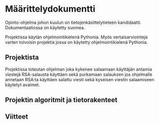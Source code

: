 # Määrittelydokumentti
Opinto-ohjelma johon kuulun on tietojenkäsittelytieteen kandidaatti. Dokumentaatiossa on käytetty suomea.

Projektissa käytän ohjelmointikielenä Pythonia. Myös vertaisarviointeja varten toivoisin projektia jossa on käytetty ohjelmointikielenä Pythonia.

## Projektista

Projektissa toteutan ohjelman joka kykenee salaamaan käyttäjän antamia viestejä RSA-salausta käyttäen sekä purkamaan salauksen jos ohjelmalle annetaan RSA:ta käyttäen salattu viesti sekä kyseisen viestin salaamiseen käytetyt avaimet.
	
## Projektin algoritmit ja tietorakenteet

## Viitteet
